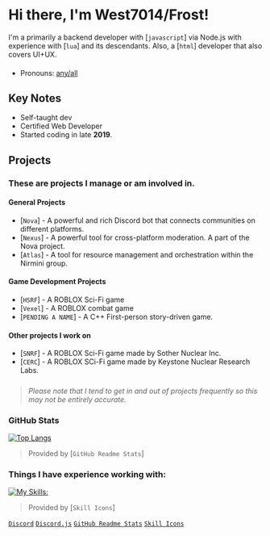 # Hi there, I'm West7014/Frost!

I'm a primarily a backend developer with [`javascript`] via Node.js with experience with [`lua`] and its descendants. Also, a [`html`] developer that also covers UI+UX.
#### 
- Pronouns: [any/all](https://en.pronouns.page/@west7014)

## Key Notes

- Self-taught dev
- Certified Web Developer
- Started coding in late **2019**.

## Projects
### These are projects I manage or am involved in.
#### General Projects
- [`Nova`] - A powerful and rich Discord bot that connects communities on different platforms.
- [`Nexus`] - A powerful tool for cross-platform moderation. A part of the Nova project.
- [`Atlas`] - A tool for resource management and orchestration within the Nirmini group.
#### Game Development Projects
- [`HSRF`] - A ROBLOX Sci-Fi game
- [`Vexel`] - A ROBLOX combat game
- [`PENDING A NAME`] - A C++ First-person story-driven game.
#### Other projects I work on
- [`SNRF`] - A ROBLOX Sci-Fi game made by Sother Nuclear Inc.
- [`CERC`] - A ROBLOX SCi-Fi game made by Keystone Nuclear Research Labs.

##### 
> *Please note that I tend to get in and out of projects frequently so this may not be entirely accurate.*

### GitHub Stats
[![Top Langs](https://github-readme-stats.vercel.app/api/top-langs/?username=thatWest7014&layout=donut)](https://github.com/anuraghazra/github-readme-stats)

> Provided by [`GitHub Readme Stats`]

### Things I have experience working with:
[![My Skills:](https://skillicons.dev/icons?i=js,html,css,azure,bash,bitbucket,blender,c,cpp,codepen,discord,bots,discordjs,docker,dotnet,electron,express,firebase,gcp,git,github,gitlab,ai,lua,md,mysql,nodejs,ps,php,pr,react,regex,unity,ts,unreal,vscode,windows)](https://skillicons.dev)

> Provided by [`Skill Icons`]

[`Discord`](https://discord.com/)
[`Discord.js`](https://discord.js.org/)
[`GitHub Readme Stats`](https://github.com/anuraghazra/github-readme-stats)
[`Skill Icons`](https://skillicons.dev)
